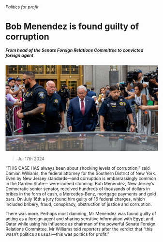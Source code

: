 ###### Politics for profit

# Bob Menendez is found guilty of corruption 

##### From head of the Senate Foreign Relations Committee to convicted foreign agent 

![image](images/20240720_USP515.jpg) 

> Jul 17th 2024 

“THIS CASE HAS always been about shocking levels of corruption,” said Damian Williams, the federal attorney for the Southern District of New York. Even by New Jersey standards—and corruption is embarrassingly common in the Garden State— were indeed stunning. Bob Menendez, New Jersey’s Democratic senior senator, received hundreds of thousands of dollars in bribes in the form of cash, a Mercedes-Benz, mortgage payments and gold bars. On July 16th a jury found him guilty of 16 federal charges, which included bribery, fraud, conspiracy, obstruction of justice and corruption.

There was more. Perhaps most damning, Mr Menendez was found guilty of acting as a foreign agent and sharing sensitive information with Egypt and Qatar while using his influence as chairman of the powerful Senate Foreign Relations Committee. Mr Williams told reporters after the verdict that “this wasn’t politics as usual—this was politics for profit.”

